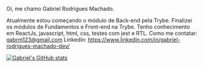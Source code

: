 Oi, me chamo Gabriel Rodrigues Machado.

Atualmente estou começando o módulo de Back-end pela Trybe.
Finalizei os módulos de Fundamentos e Front-end na Trybe.
Tenho conhecimento em ReactJs, javascript, html, css, testes com jest e RTL.
Como me contatar: gabrm123@gmail.com
Linkedin: https://www.linkedin.com/in/gabriel-rodrigues-machado-dev/


[![Gabriel's GitHub stats](https://github-readme-stats.vercel.app/api?username=GabrielRodriguesMachado)](https://github.com/GabrielRodriguesMachado/github-readme-stats)
